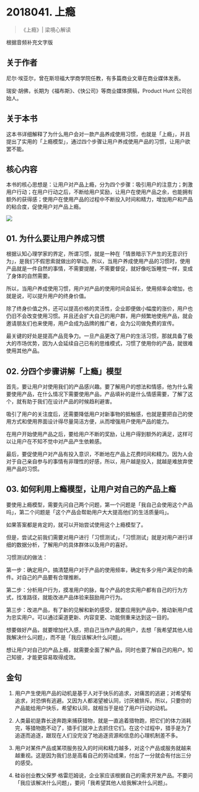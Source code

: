 # 2018041. 上瘾
> 《上瘾》| 梁境心解读

根据音频补充文字版

## 关于作者

尼尔·埃亚尔，曾在斯坦福大学商学院任教，有多篇商业文章在商业媒体发表。

瑞安·胡佛，长期为《福布斯》、《快公司》等商业媒体撰稿，Product Hunt 公司创始人。   
 
## 关于本书

这本书详细解释了为什么用户会对一款产品养成使用习惯，也就是「上瘾」，并且提出了实用的「上瘾模型」，通过四个步骤让用户养成使用产品的习惯，让用户欲罢不能。

## 核心内容

本书的核心思想是：让用户对产品上瘾，分为四个步骤：吸引用户的注意力；刺激用户行动；在用户行动之后，不断给用户奖励，让用户在使用产品之余，也能拥有额外的获得感；使用户在使用产品的过程中不断投入时间和精力，增加用户和产品的粘合度，促使用户对产品上瘾。

![](https://raw.githubusercontent.com/dalong0514/selfstudy/master/图片链接/听书/2018041.jpg)

## 01. 为什么要让用户养成习惯

根据认知心理学家的界定，所谓习惯，就是一种在「情景暗示下产生的无意识行为」，是我们不假思索就做出的举动。所以，当用户养成使用产品的习惯时，使用产品就是一件自然的事情，不需要提醒，不需要督促，就好像吃饭睡觉一样，变成了身体的自然需要。

所以，当用户养成使用习惯，用户对产品的使用时间会延长，使用频率会增加，也就是说，可以提升用户的终身价值。

除了终身价值之外，还可以提高价格的灵活性，企业即便做小幅度的涨价，用户也仍旧不会改变使用习惯。并且还会扩大自己的用户群，用户频繁地使用产品，就会邀请朋友们也来使用，用户会成为品牌的推广者，会为公司做免费的宣传。

最关键的好处是提高产品竞争力。一旦产品更改了用户的生活习惯，那就具备了极大的市场优势，因为人会延续自己已有的思维模式，习惯了使用你的产品，就很难使用其他产品。

## 02. 分四个步骤讲解「上瘾」模型

首先，要让用户对使用我们的产品感兴趣。要了解用户的想法和情感，他为什么需要使用产品，在什么情况下需要使用产品，产品填补的是什么情感需要，了解了这个，就有助于我们在设计产品的时候趋利避害。

吸引了用户的关注度后，还需要降低用户对新事物的抵触感，也就是要把自己的使用方式和使用界面设计得尽量简洁方便，从而增强用户使用产品的能力。

在用户开始使用产品之后，要给用户不断的奖励，让用户得到额外的满足，这样可以让用户在不知不觉中对产品产生依赖感。

最后，要促使用户对产品有投入意识，不断地在产品上花费时间和精力。因为人会对于自己亲自参与的事情有非理性的好感，所以，用户越是投入，就越是难放弃使用产品的习惯。

## 03. 如何利用上瘾模型，让用户对自己的产品上瘾

要使用上瘾模型，需要先问自己两个问题，第一个问题是「我自己会使用这个产品吗」，第二个问题是「这个产品会帮助用户大大提高他们的生活质量吗」。

如果答案都是肯定的，就可以开始尝试使用这个上瘾模型了。

但是，尝试之前我们需要对用户进行「习惯测试」，「习惯测试」就是对用户进行详细的数据分析，了解用户的具体群体以及用户的喜好。

习惯测试的做法：

第一步：确定用户。搞清楚用户对于产品的使用频率，确定有多少用户满足你的条件。对自己的产品要有合理推断。

第二步：分析用户行为，摸准用户的脉，每个产品的忠实用户都有自己的行为方式，找准路径，就能改进产品体验来鼓励用户行为。

第三步：改进产品，有了新的见解和新的感受，就要应用到产品中，推动新用户成为忠实用户。可以通过渠道更新、内容变更、功能侧重来达到这一目的。

想要做好产品，就要增加代入感，把自己当作产品的用户，去想「我希望其他人给我解决什么问题」，而不是「我应该解决什么问题」。

想让用户对自己的产品上瘾，就需要全面了解产品，同时也要了解自己的用户。知己知彼，才能更容易取得成效。

## 金句

1. 用户产生使用产品的动机是基于人对于快乐的追求，对痛苦的逃避；对希望有追求，对恐惧有逃避。又因为人都渴望被认同，讨厌被排斥。所以，只要你的产品能给用户快乐，希望和认同，就相当于是给了用户行动的动机。

2. 人类最初是靠长途奔跑来捕获猎物，就是一直追着猎物跑，把它们的体力消耗完，等猎物跑不动了，猎手们就冲上去抓住它们。在这个过程中，猎手是为了追逐而追逐，跟现在人们没完没了地追逐资源和信息的心理机制差不多。
3. 用户对某件产品或某项服务投入的时间和精力越多，对这个产品或服务就越来越重视。这是因为我们总是高看自己的劳动成果，付出了一分就会有付出三分的感受。
4. 硅谷创业教父保罗·格雷厄姆说，企业家应该根据自己的需求开发产品。不要问「我应该解决什么问题」，要问「我希望其他人给我解决什么问题」。
